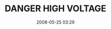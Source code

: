 ---
title: "DANGER HIGH VOLTAGE"
picture: "/assets/camera-roll/2008/2008-05-25-danger-high-voltage/recon-3-023.jpg"
date: 2008-05-25 03:29
layout: picture
thumbnail: "/assets/camera-roll/2008/2008-05-25-danger-high-voltage/recon-3-023-thumbnail.jpg"
tags:
  - photograph
  - Nicollet Island
  - sign
  - Recon 3
---